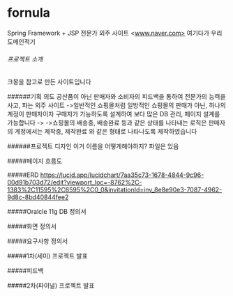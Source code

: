 # fornula
Spring Framework + JSP 전문가 외주 사이트
<www.naver.com> 여기다가 우리 도메인적기

###### 프로젝트 소개
크몽을 참고로 만든 사이트입니다 


######기획 의도
공산품이 아닌 판매자와 소비자의 피드백을 통하여 전문가의 능력을 사고, 파는 외주 사이트
->일반적인 쇼핑몰처럼 일방적인 쇼핑몰의 판매가 아닌, 하나의 계정이 판매자이자 구매자가 가능하도록 설계하여 보다 많은 DB 관리, 페이지 설계를 가능합니다
-> ->쇼핑몰의 배송중, 배송완료 등과 같은 상태를 나타내는 로직은 판매자의 계정에서는 제작중, 제작완료 와 같은 형태로 나타나도록 제작하였습니다


######프로젝트 디자인
이거 이름을 어떻게해야하지? 파일은 있음 


#####페이지 흐름도


#####ERD 
https://lucid.app/lucidchart/7aa35c73-1678-4844-9c96-00d91b703d72/edit?viewport_loc=-8762%2C-1383%2C11595%2C6595%2C0_0&invitationId=inv_8e8e90e3-7087-4962-9d8c-8bd40844fee2


#####Oralcle 11g DB 정의서


#####화면 정의서


#####요구사항 정의서


#####1차(세미) 프로젝트 발표


#####피드백


#####2차(파이널) 프로젝트 발표


